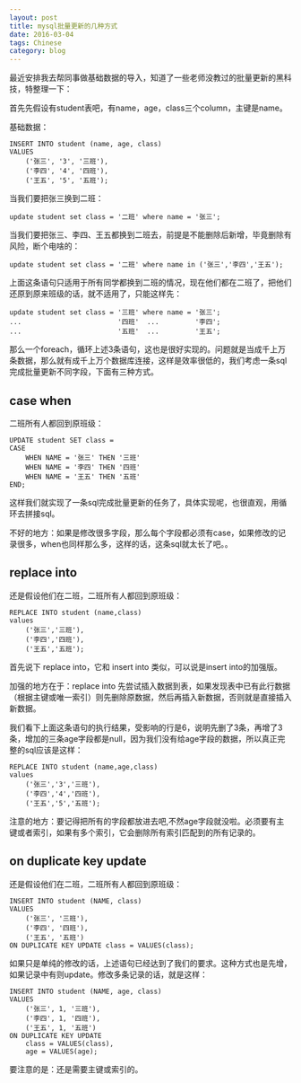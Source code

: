 ```yaml
---
layout: post
title: mysql批量更新的几种方式
date: 2016-03-04
tags: Chinese
category: blog
---
```


最近安排我去帮同事做基础数据的导入，知道了一些老师没教过的批量更新的黑科技，特整理一下：

首先先假设有student表吧，有name，age，class三个column，主键是name。

基础数据：

	INSERT INTO student (name, age, class)
	VALUES
		('张三', '3', '三班'),
		('李四', '4', '四班'),
		('王五', '5', '五班');

当我们要把张三换到二班：

	update student set class = '二班' where name = '张三';

当我们要把张三、李四、王五都换到二班去，前提是不能删除后新增，毕竟删除有风险，断个电啥的：
	
	update student set class = '二班' where name in ('张三','李四','王五');

上面这条语句只适用于所有同学都换到二班的情况，现在他们都在二班了，把他们还原到原来班级的话，就不适用了，只能这样先：

	update student set class = '三班' where name = '张三';
	...                        '四班'  ...         '李四';
	...                        '五班'  ...         '王五';

那么一个foreach，循环上述3条语句，这也是很好实现的。问题就是当成千上万条数据，那么就有成千上万个数据库连接，这样是效率很低的，我们考虑一条sql完成批量更新不同字段，下面有三种方式。

case when
---------

二班所有人都回到原班级：
	
	UPDATE student SET class = 
	CASE
		WHEN NAME = '张三' THEN '三班'
		WHEN NAME = '李四' THEN '四班'
		WHEN NAME = '王五' THEN '五班' 
	END;

这样我们就实现了一条sql完成批量更新的任务了，具体实现呢，也很直观，用循环去拼接sql。

不好的地方：如果是修改很多字段，那么每个字段都必须有case，如果修改的记录很多，when也同样那么多，这样的话，这条sql就太长了吧。。

replace into
------------

还是假设他们在二班，二班所有人都回到原班级：

	REPLACE INTO student (name,class) 
	values 
		('张三','三班'),
		('李四','四班'),
		('王五','五班');

首先说下 replace into，它和 insert into 类似，可以说是insert into的加强版。

加强的地方在于：replace into 先尝试插入数据到表，如果发现表中已有此行数据（根据主键或唯一索引）则先删除原数据，然后再插入新数据，否则就是直接插入新数据。

我们看下上面这条语句的执行结果，受影响的行是6，说明先删了3条，再增了3条，增加的三条age字段都是null，因为我们没有给age字段的数据，所以真正完整的sql应该是这样：

	REPLACE INTO student (name,age,class) 
	values 
		('张三','3','三班'),
		('李四','4','四班'),
		('王五','5','五班');

注意的地方：要记得把所有的字段都放进去吧,不然age字段就没啦。必须要有主键或者索引，如果有多个索引，它会删除所有索引匹配到的所有记录的。

on duplicate key update
-----------------------

还是假设他们在二班，二班所有人都回到原班级：
	
	INSERT INTO student (NAME, class)
	VALUES
		('张三', '三班'),
		('李四', '四班'),
		('王五', '五班') 
	ON DUPLICATE KEY UPDATE class = VALUES(class);

如果只是单纯的修改的话，上述语句已经达到了我们的要求。这种方式也是先增，如果记录中有则update。修改多条记录的话，就是这样：

	INSERT INTO student (NAME, age, class)
	VALUES
		('张三', 1, '三班'),
		('李四', 1, '四班'),
		('王五', 1, '五班') 
	ON DUPLICATE KEY UPDATE 
		class = VALUES(class),
		age = VALUES(age);

要注意的是：还是需要主键或索引的。

